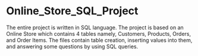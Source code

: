# Online_Store_SQL_Project

The entire project is written in SQL language.
The project is based on an Online Store which contains 4 tables namely, Customers, Products, Orders, and Order Items.
The files contain table creation, inserting values into them, and answering some questions by using SQL queries.

